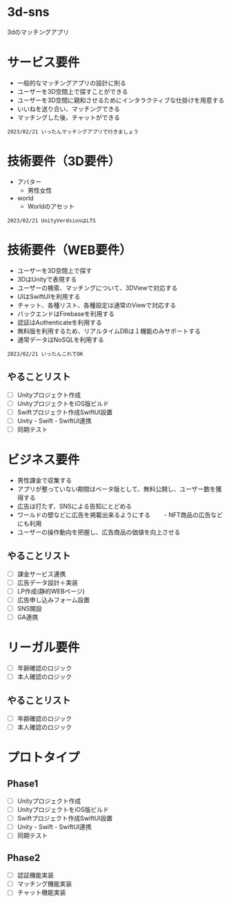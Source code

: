 # 3d-sns
3dのマッチングアプリ

# サービス要件

- 一般的なマッチングアプリの設計に則る
- ユーザーを3D空間上で探すことができる
- ユーザーを3D空間に親和させるためにインタラクティブな仕掛けを用意する
- いいねを送り合い、マッチングできる
- マッチングした後、チャットができる

~~~
2023/02/21 いったんマッチングアプリで行きましょう
~~~

# 技術要件（3D要件）

- アバター
  - 男性女性
- world
  - Worldのアセット
  
~~~
2023/02/21 UnityVerdsionはLTS
~~~

# 技術要件（WEB要件）

- ユーザーを3D空間上で探す
- 3DはUnityで表現する
- ユーザーの検索、マッチングについて、3DViewで対応する
- UIはSwiftUIを利用する
- チャット、各種リスト、各種設定は通常のViewで対応する
- バックエンドはFirebaseを利用する
- 認証はAuthenticateを利用する
- 無料版を利用するため、リアルタイムDBは１機能のみサポートする
- 通常データはNoSQLを利用する

~~~
2023/02/21 いったんこれでOK
~~~

## やることリスト

- [ ] Unityプロジェクト作成
- [ ] UnityプロジェクトをiOS版ビルド
- [ ] Swiftプロジェクト作成SwiftUI設置
- [ ] Unity - Swift - SwiftUI連携
- [ ] 同期テスト

# ビジネス要件

- 男性課金で収集する
- アプリが整っていない期間はベータ版として、無料公開し、ユーザー数を獲得する
- 広告は打たず、SNSによる告知にとどめる
- ワールドの壁などに広告を掲載出来るようにする
　　- NFT商品の広告などにも利用
- ユーザーの操作動向を把握し、広告商品の価値を向上させる

## やることリスト

- [ ] 課金サービス連携
- [ ] 広告データ設計＋実装
- [ ] LP作成(静的WEBページ)
- [ ] 広告申し込みフォーム設置
- [ ] SNS開設
- [ ] GA連携

# リーガル要件

- [ ] 年齢確認のロジック
- [ ] 本人確認のロジック

## やることリスト

- [ ] 年齢確認のロジック
- [ ] 本人確認のロジック

# プロトタイプ

## Phase1

- [ ] Unityプロジェクト作成
- [ ] UnityプロジェクトをiOS版ビルド
- [ ] Swiftプロジェクト作成SwiftUI設置
- [ ] Unity - Swift - SwiftUI連携
- [ ] 同期テスト

## Phase2

- [ ] 認証機能実装
- [ ] マッチング機能実装
- [ ] チャット機能実装
